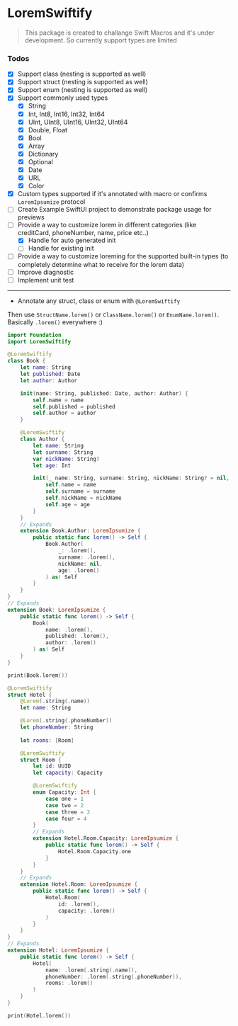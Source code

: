 # LoremSwiftify

> This package is created to challange Swift Macros and it's under development. So currently support types are limited

### Todos
- [X] Support class (nesting is supported as well)
- [X] Support struct (nesting is supported as well)
- [X] Support enum (nesting is supported as well)
- [X] Support commonly used types
    - [X] String
    - [X] Int, Int8, Int16, Int32, Int64
    - [X] UInt, UInt8, UInt16, UInt32, UInt64
    - [X] Double, Float
    - [X] Bool
    - [X] Array
    - [X] Dictionary
    - [X] Optional
    - [X] Date
    - [X] URL
    - [X] Color
- [X] Custom types supported if it's annotated with macro or confirms `LoremIpsumize` protocol
- [ ] Create Example SwiftUI project to demonstrate package usage for previews
- [ ] Provide a way to customize lorem in different categories (like creditCard, phoneNumber, name, price etc..)
    - [X] Handle for auto generated init
    - [ ] Handle for existing init
- [ ] Provide a way to customize loreming for the supported built-in types (to completely determine what to receive for the lorem data)
- [ ] Improve diagnostic
- [ ] Implement unit test

---

- Annotate any struct, class or enum with `@LoremSwiftify`

Then use `StructName.lorem()` or `ClassName.lorem()` or `EnumName.lorem()`. Basically `.lorem()` everywhere :)


```swift
import Foundation
import LoremSwiftify

@LoremSwiftify
class Book {
    let name: String
    let published: Date
    let author: Author

    init(name: String, published: Date, author: Author) {
        self.name = name
        self.published = published
        self.author = author
    }

    @LoremSwiftify
    class Author {
        let name: String
        let surname: String
        var nickName: String?
        let age: Int

        init(_ name: String, surname: String, nickName: String? = nil, age: Int) {
            self.name = name
            self.surname = surname
            self.nickName = nickName
            self.age = age
        }
    }
    // Expands
    extension Book.Author: LoremIpsumize {
        public static func lorem() -> Self {
            Book.Author(
                _: .lorem(),
                surname: .lorem(),
                nickName: nil,
                age: .lorem()
            ) as! Self
        }
    }
}
// Expands
extension Book: LoremIpsumize {
    public static func lorem() -> Self {
        Book(
            name: .lorem(),
            published: .lorem(),
            author: .lorem()
        ) as! Self
    }
}

print(Book.lorem())

@LoremSwiftify
struct Hotel {
    @Lorem(.string(.name))
    let name: String

    @Lorem(.string(.phoneNumber))
    let phoneNumber: String
    
    let rooms: [Room]

    @LoremSwiftify
    struct Room {
        let id: UUID
        let capacity: Capacity

        @LoremSwiftify
        enum Capacity: Int {
            case one = 1
            case two = 2
            case three = 3
            case four = 4
        }
        // Expands
        extension Hotel.Room.Capacity: LoremIpsumize {
            public static func lorem() -> Self {
                Hotel.Room.Capacity.one
            }
        }
    }
    // Expands
    extension Hotel.Room: LoremIpsumize {
        public static func lorem() -> Self {
            Hotel.Room(
                id: .lorem(),
                capacity: .lorem()
            )
        }
    }
}
// Expands
extension Hotel: LoremIpsumize {
    public static func lorem() -> Self {
        Hotel(
            name: .lorem(.string(.name)),
            phoneNumber: .lorem(.string(.phoneNumber)),
            rooms: .lorem()
        )
    }
}

print(Hotel.lorem())
```
